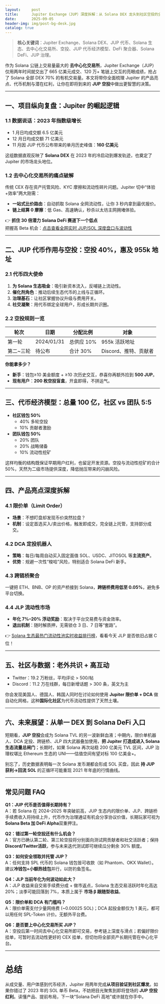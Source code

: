 ```yaml
---
layout:     post
title:      Jupiter Exchange（JUP）深度拆解：从 Solana DEX 龙头到社区空投的全景观察
date:       2025-09-05
header-img: img/post-bg-desk.jpg
catalog: true
---
```


> **核心关键词**：Jupiter Exchange、Solana DEX、JUP 代币、Solana 生态、去中心化交易所、空投、JUP 代币经济模型、DeFi 聚合器、Solana DeFi、JUP 治理。

作为 Solana 公链上交易量最大的 **去中心化交易所**，Jupiter Exchange（JUP）仅用两年时间就交出了 665 亿美元成交、120 万+ 笔链上交互的亮眼成绩，抢占了 Solana 全部 DEX 70% 的有机交易量。本文将带你全面梳理 Jupiter 的产品亮点、代币机制与潜在红利，让你在即将到来的 **JUP 空投**中做出更智慧的决策。

---

## 一、项目纵向复盘：Jupiter 的崛起逻辑

### 1.1 数据说话：2023 年指数级增长
- 1 月日均成交额 6.5 亿美元  
- 12 月日均成交额 71 亿美元  
- 11 月因 JUP 代币公布带来的单月历史峰值：**160 亿美元**  

这组数据直观反映了 **Solana DEX** 在 2023 年的冷启动到爆发轨迹，也奠定了 Jupiter 的市场龙头地位。

### 1.2 去中心化交易所的痛点破解
传统 CEX 存在资产托管风险、KYC 摩擦和流动性碎片问题。Jupiter 切中“体验+效率”两大刚需：  
- **一站式比价路由**：自动抓取 Solana 全网流动性，让你 3 秒内拿到最优报价。  
- **链上结算 0 摩擦**：低 Gas、高速确认，秒杀以太坊主网拥堵体验。  

👉 **抓住 30 倍潜力 Solana DeFi 赛道下一个低点**  
把握高 Beta 机会：[点击查看全网实时 JUP/SOL 深度盘口与波动性](https://okxdog.com/)

---

## 二、JUP 代币作用与空投：空投 40%，惠及 955k 地址

### 2.1 代币四大使命
1. **为 Solana 生态吸金**：吸引新资本流入，反哺链上流动性。  
2. **催化剂角色**：推动后续生态代币的上线与正循环。  
3. **治理基石**：让社区掌握协议升级与费用开关。  
4. **社交凝聚**：用代币绑定全球用户，形成长期共识圈。

### 2.2 空投规则一览
| 轮次 | 日期 | 分配比例 | 对象 |
|---|---|---|---|
| 第一轮 | 2024/01/31 | 总供应 10% | 955k 活跃地址 |
| 第二~三轮 | 待公布 | 合计 30% | Discord、推特、贡献者 |

**你能拿多少？**  
- **新手**：钱包≥10 美金额度 + ≥10 次历史交互，恭喜你再额外捡到 **500 JUP**。  
- **现有用户**：**200 枚空投盲盒**，开盒即得，不拼运气。  

---

## 三、代币经济模型：总量 100 亿，社区 vs 团队 5:5

- **社区钱包 50%**  
  - 40% 多轮空投  
  - 10% 贡献者激励  
- **团队钱包 50%**  
  - 20% 团队  
  - 20% 战略储备  
  - 10% 流动性挖矿  

这样均衡的结构既保证早期用户红利，也留足开发资源。空投与流动性挖矿的合计 50%，天然为二级市场提供深度，降低抛压带来的闪崩风险。

---

## 四、产品亮点深度拆解

### 4.1 限价单（Limit Order）  
- **场景**：不想盯盘却发现币价突然拉盘？  
- **机制**：设定首选买入/卖出价格，触发即成交，完全链上托管，支持部分成交。  

### 4.2 DCA 定投机器人  
- **策略**：每日/每周自动买入固定面值 SOL、USDC、JITOSOL 等**主流资产**。  
- **优势**：规避一次性“梭哈”风险，特别适合 Solana DeFi 新手。  

### 4.3 跨链桥聚合  
一键把 ETH、BNB、OP 的资产桥接到 Solana，**跨链桥费用低至 0.05%**，避免多平台切换。  

### 4.4 JLP 流动性市场  
- **年化 7%–20% 浮动奖励**：取决于平台交易费与资金效率。  
- **退出机制**：随时解质押，无需锁仓 3 日、7 日等“套路”。

👉 [Solana 生态最热门流动性池实时收益排行榜](https://okxdog.com/)，看看今天 JLP 是否依旧占据 C 位！

---

## 五、社区与数据：老外共识 + 高互动

- Twitter：19.2 万粉丝，平均评论 > 500/帖  
- Discord：11.2 万在线群，每日新增话题 > 300 条，英文为主  

你会发现美国人、德国人、韩国人同时在讨论如何使用 **Jupiter 限价单 + DCA** 做自动化网格，这种**国际化社区**为代币流动性提供了天然土壤。

---

## 六、未来展望：从单一 DEX 到 Solana DeFi 入口

短期看，**JUP 空投**会成为 Solana TVL 的另一波新鲜血液；中期内，限价单机器人、DCA 定投、跨链桥、JLP 四大武器叠加使用，**把 Jupiter 打造成进入 Solana 生态流量总闸门**；长期时，如果 Solana 再次站稳 200 亿美元 TVL 区间，JUP 治理权堪比 Ethereum 生态的 UNI——估值空间有望对标 100 亿美金+。  

别忘了，历史数据表明每一次 Solana 发币潮都会形成 SOL 买盘，因此 **持 JUP 获利→回流 SOL** 的正循环可能重现 2021 年年底的行情曲线。

---

## 常见问题 FAQ

**Q1：JUP 代币是否值得长期持有？**  
A：若 Solana 在 2024–2025 年突破前高，JUP 生态内的限价单、JLP、跨链桥手续费收入将持续上升，代币作为治理通证有机会分享协议价值，长期玩家可视为**Solana Beta 加 DeFi Alpha**双重押注。

**Q2：错过第一轮空投还有什么机会？**  
A：官方已确认第二轮、第三轮空投将分别面向测试网贡献者和社交活跃者；保持**Discord/Twitter活跃**，参与未来迭代测试即可继续瓜分剩余 30% 额度。

**Q3：如何安全领取并托管 JUP？**  
A：任何支持 SPL 代币的 Solana 钱包皆可收款（如 Phantom、OKX Wallet）。建议**冷钱包+小额热钱包**并行，以防钓鱼签名。

**Q4：JLP 当前年化为何波动如此大？**  
A：JLP 收益来自交易手续费分成 + 做市返点，Solana 生态交易活跃时年化高达 20%；淡季可能回落到 7%，本质上属于 **市场 β 跟随型收益**。

**Q5：限价单和 DCA 有门槛吗？**  
A：限价单需支付少量网络费 (~0.00025 SOL)；DCA 起投金额仅为 1 美元，都可以用任何 SPL-Token 计价。无额外平台费。

**Q6：是否要上中心化交易所买 JUP？**  
A：空投后第一时间去中心化交易所即可交易，参考链上深度与滑点；若偏好限价挂单，可暂时去流动性更好的 CEX 挂单，但切勿将全部资产长期托管在中心化平台。

---

# 总结

从成交量、用户体感到代币经济，Jupiter 用两年完成**从项目验证到社区爆发**。如果你错过了 2023 年的 SOL 单币 Beta，不妨把目光聚焦到即将登场的 **JUP 空投红利**。读懂产品、提前布局，下一块“Solana DeFi 高地”或许就在你手中。
